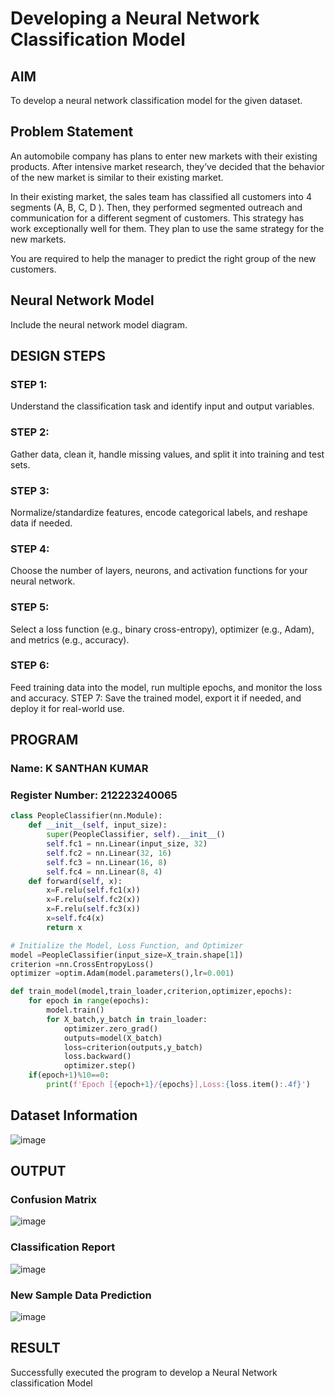 # Developing a Neural Network Classification Model

## AIM

To develop a neural network classification model for the given dataset.

## Problem Statement

An automobile company has plans to enter new markets with their existing products. After intensive market research, they’ve decided that the behavior of the new market is similar to their existing market.

In their existing market, the sales team has classified all customers into 4 segments (A, B, C, D ). Then, they performed segmented outreach and communication for a different segment of customers. This strategy has work exceptionally well for them. They plan to use the same strategy for the new markets.

You are required to help the manager to predict the right group of the new customers.

## Neural Network Model

Include the neural network model diagram.

## DESIGN STEPS

### STEP 1:

Understand the classification task and identify input and output variables.

### STEP 2:

Gather data, clean it, handle missing values, and split it into training and test sets.

### STEP 3:

Normalize/standardize features, encode categorical labels, and reshape data if needed.

### STEP 4:

Choose the number of layers, neurons, and activation functions for your neural network.

### STEP 5:

Select a loss function (e.g., binary cross-entropy), optimizer (e.g., Adam), and metrics (e.g., accuracy).

### STEP 6:

Feed training data into the model, run multiple epochs, and monitor the loss and accuracy.
STEP 7:
Save the trained model, export it if needed, and deploy it for real-world use.

## PROGRAM

### Name: K SANTHAN KUMAR
### Register Number: 212223240065

```python
class PeopleClassifier(nn.Module):
    def __init__(self, input_size):
        super(PeopleClassifier, self).__init__()
        self.fc1 = nn.Linear(input_size, 32)
        self.fc2 = nn.Linear(32, 16)
        self.fc3 = nn.Linear(16, 8)
        self.fc4 = nn.Linear(8, 4)
    def forward(self, x):
        x=F.relu(self.fc1(x))
        x=F.relu(self.fc2(x))
        x=F.relu(self.fc3(x))
        x=self.fc4(x)
        return x

```

```python
# Initialize the Model, Loss Function, and Optimizer
model =PeopleClassifier(input_size=X_train.shape[1])
criterion =nn.CrossEntropyLoss()
optimizer =optim.Adam(model.parameters(),lr=0.001)


```

```python
def train_model(model,train_loader,criterion,optimizer,epochs):
    for epoch in range(epochs):
        model.train()
        for X_batch,y_batch in train_loader:
            optimizer.zero_grad()
            outputs=model(X_batch)
            loss=criterion(outputs,y_batch)
            loss.backward()
            optimizer.step()
    if(epoch+1)%10==0:
        print(f'Epoch [{epoch+1}/{epochs}],Loss:{loss.item():.4f}')
```



## Dataset Information

![image](https://github.com/user-attachments/assets/3aceee6f-4124-4d6a-908c-4dbcb5eddd4a)

## OUTPUT

### Confusion Matrix

![image](https://github.com/user-attachments/assets/63f935e6-084f-4947-bff8-72034925a7a8)

### Classification Report

![image](https://github.com/user-attachments/assets/d4613845-151b-44dd-a347-3b73191d7c6e)


### New Sample Data Prediction

![image](https://github.com/user-attachments/assets/62fd9e4d-da24-42a4-80ef-11e9f679997f)

## RESULT
Successfully executed the program to develop a Neural Network classification Model
